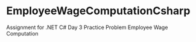 # EmployeeWageComputationCsharp
Assignment for .NET C# Day 3 Practice Problem Employee Wage Computation
